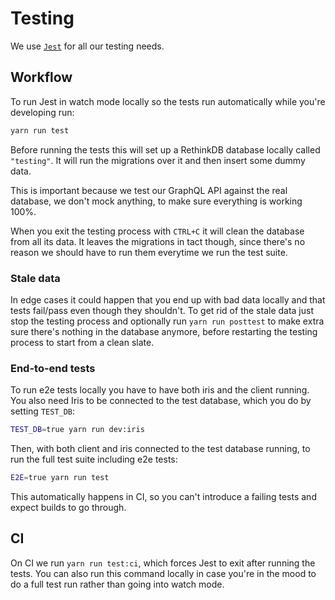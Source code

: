 # Testing

We use [`Jest`](https://github.com/facebook/jest) for all our testing needs.

## Workflow

To run Jest in watch mode locally so the tests run automatically while you're developing run:

```sh
yarn run test
```

Before running the tests this will set up a RethinkDB database locally called `"testing"`. It will run the migrations over it and then insert some dummy data.

This is important because we test our GraphQL API against the real database, we don't mock anything, to make sure everything is working 100%.

When you exit the testing process with `CTRL+C` it will clean the database from all its data. It leaves the migrations in tact though, since there's no reason we should have to run them everytime we run the test suite.

### Stale data

In edge cases it could happen that you end up with bad data locally and that tests fail/pass even though they shouldn't. To get rid of the stale data just stop the testing process and optionally run `yarn run posttest` to make extra sure there's nothing in the database anymore, before restarting the testing process to start from a clean slate.

### End-to-end tests

To run e2e tests locally you have to have both iris and the client running. You also need Iris to be connected to the test database, which you do by setting `TEST_DB`:

```sh
TEST_DB=true yarn run dev:iris
```

Then, with both client and iris connected to the test database running, to run the full test suite including e2e tests:

```sh
E2E=true yarn run test
```

This automatically happens in CI, so you can't introduce a failing tests and expect builds to go through.

## CI

On CI we run `yarn run test:ci`, which forces Jest to exit after running the tests. You can also run this command locally in case you're in the mood to do a full test run rather than going into watch mode.


